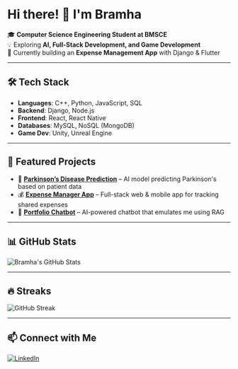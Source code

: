# Hi there! 👋 I'm Bramha  

🎓 **Computer Science Engineering Student at BMSCE**   
💡 Exploring **AI, Full-Stack Development, and Game Development**  
🚀 Currently building an **Expense Management App** with Django & Flutter

---

## 🛠 Tech Stack  

- **Languages**: C++, Python, JavaScript, SQL  
- **Backend**: Django, Node.js  
- **Frontend**: React, React Native  
- **Databases**: MySQL, NoSQL (MongoDB)  
- **Game Dev**: Unity, Unreal Engine   

---

## 🚀 Featured Projects  

- 🏥 **[Parkinson’s Disease Prediction](https://github.com/Bramhaaa/Parkinsons_predictor)** – AI model predicting Parkinson's based on patient data  
- 💰 **[Expense Manager App](https://github.com/bramhaaa/udhaari_app_react)** – Full-stack web & mobile app for tracking shared expenses  
- 🤖 **[Portfolio Chatbot](https://github.com/bramhaaa/Portfolio_react)** – AI-powered chatbot that emulates me using RAG  

---

## 📊 GitHub Stats  

![Bramha's GitHub Stats](https://github-readme-stats.vercel.app/api?username=bramhaaa&show_icons=true&theme=tokyonight)  

---

## 🔥 Streaks  

![GitHub Streak](https://streak-stats.demolab.com/?user=bramhaaa&theme=tokyonight)

---

## 📫 Connect with Me  

[![LinkedIn](https://img.shields.io/badge/LinkedIn-blue?logo=linkedin)](https://linkedin.com/in/bramhabajannavar)   
